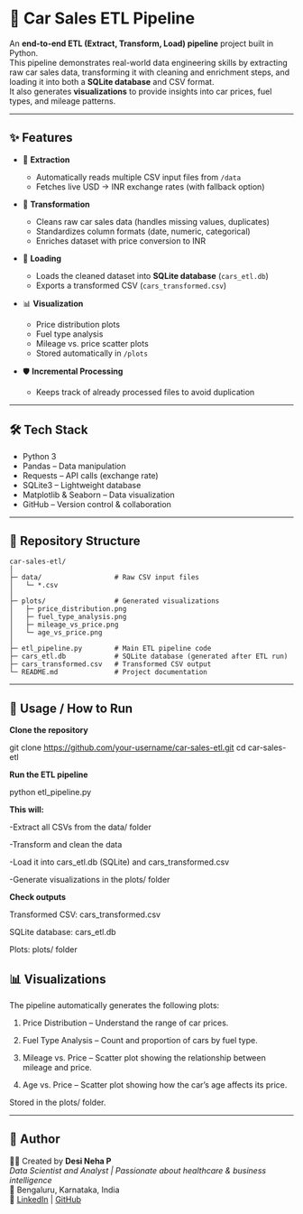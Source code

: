 ﻿# 🚗 Car Sales ETL Pipeline

An **end-to-end ETL (Extract, Transform, Load) pipeline** project built in Python.  
This pipeline demonstrates real-world data engineering skills by extracting raw car sales data, transforming it with cleaning and enrichment steps, and loading it into both a **SQLite database** and CSV format.  
It also generates **visualizations** to provide insights into car prices, fuel types, and mileage patterns.

---

## ✨ Features
- 🔄 **Extraction**
  - Automatically reads multiple CSV input files from `/data`
  - Fetches live USD → INR exchange rates (with fallback option)

- 🧹 **Transformation**
  - Cleans raw car sales data (handles missing values, duplicates)
  - Standardizes column formats (date, numeric, categorical)
  - Enriches dataset with price conversion to INR

- 💾 **Loading**
  - Loads the cleaned dataset into **SQLite database** (`cars_etl.db`)
  - Exports a transformed CSV (`cars_transformed.csv`)

- 📊 **Visualization**
  - Price distribution plots
  - Fuel type analysis
  - Mileage vs. price scatter plots
  - Stored automatically in `/plots`

- 🛡 **Incremental Processing**
  - Keeps track of already processed files to avoid duplication

---

## 🛠 Tech Stack
- Python 3  
- Pandas – Data manipulation  
- Requests – API calls (exchange rate)  
- SQLite3 – Lightweight database  
- Matplotlib & Seaborn – Data visualization  
- GitHub – Version control & collaboration  

---

## 📂 Repository Structure
```text
car-sales-etl/
│
├─ data/                  # Raw CSV input files
│   └─ *.csv
│
├─ plots/                 # Generated visualizations
│   ├─ price_distribution.png
│   ├─ fuel_type_analysis.png
│   ├─ mileage_vs_price.png
│   └─ age_vs_price.png
│
├─ etl_pipeline.py        # Main ETL pipeline code
├─ cars_etl.db            # SQLite database (generated after ETL run)
├─ cars_transformed.csv   # Transformed CSV output
└─ README.md              # Project documentation
```
---

## 🚀 Usage / How to Run

**Clone the repository**

git clone https://github.com/your-username/car-sales-etl.git
cd car-sales-etl


**Run the ETL pipeline**

python etl_pipeline.py


**This will:**

-Extract all CSVs from the data/ folder

-Transform and clean the data

-Load it into cars_etl.db (SQLite) and cars_transformed.csv

-Generate visualizations in the plots/ folder

**Check outputs**

Transformed CSV: cars_transformed.csv

SQLite database: cars_etl.db

Plots: plots/ folder

## 📊 Visualizations

The pipeline automatically generates the following plots:

 1. Price Distribution – Understand the range of car prices.

 2. Fuel Type Analysis – Count and proportion of cars by fuel type.

 3. Mileage vs. Price – Scatter plot showing the relationship between mileage and price.

 4. Age vs. Price – Scatter plot showing how the car’s age affects its price.

Stored in the plots/ folder.

---

## 📌 Author  
👩‍💻 Created by **Desi Neha P**  
_Data Scientist and Analyst | Passionate about healthcare & business intelligence_  
📍 Bengaluru, Karnataka, India  
🔗 [LinkedIn](https://www.linkedin.com/in/desi-neha-prakash-652605326/) | [GitHub](https://github.com/Desi-Neha/patient-waitlist-dashboard)  
